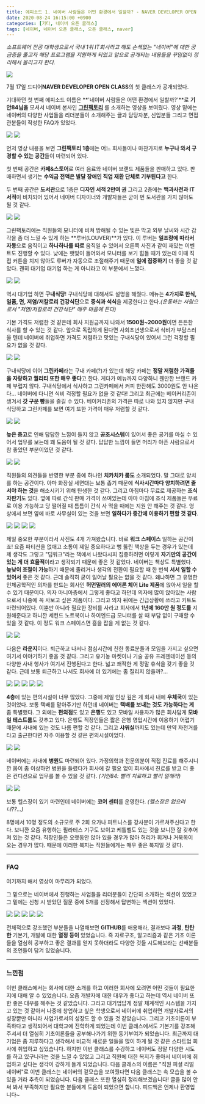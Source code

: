 ```yaml
---
title: 에피소드 1. 네이버 사람들은 어떤 환경에서 일할까? - NAVER DEVELOPER OPEN CLASS
date: 2020-08-24 16:15:00 +0900
categories: [기타, 네이버 오픈 클래스]
tags: [네이버, 네이버 오픈 클래스, 오픈 클래스, naver]
---
```


_소프트웨어 전공 대학생으로서 국내 1위 IT회사라고 해도 손색없는 "네이버"에 대한 궁금증을 풀고자 해당 프로그램을 지원하게 되었고 앞으로 공개되는 내용들을 꾸밈없이 정리해서 올리고자 한다._

![](/../assets/img/post/2020-08-24-17-49-58.png)

7월 17일 드디어**NAVER DEVELOPER OPEN CLASS**의 첫 클래스가 공개되었다.

기대하던 첫 번째 에피소드 이름은 **'네이버 사람들은 어떤 환경에서 일할까?'**로 **기안84님을** 모셔서 네이버 본사인 **[그린팩토리](https://map.naver.com/v5/search/%EA%B7%B8%EB%A6%B0%20%ED%8C%A9%ED%86%A0%EB%A6%AC/place/37741703?c=14148380.4800724,4489349.1064442,14,0,0,0,dh)** 를 소개하는 영상을 보여줬다. 영상 밑에는 네이버의 다양한 사업들을 리더분들이 소개해주는 글과 담당자분, 신입분들 그리고 면접관분들이 작성한 FAQ가 있었다.

![](/../assets/img/post/2020-08-24-17-50-19.png) ![](/../assets/img/post/2020-08-24-17-50-23.png)

먼저 영상 내용을 보면 **그린팩토리 1층**에는 어느 회사들이나 마찬가지로 **누구나 와서 구경할 수 있는 공간**들이 마련되어 있다.

첫 번째 공간은 **카페&스토어**로 여러 음료와 네이버 브랜드 제품들을 판매하고 있다. 판매하면서 생기는 **수익금 전액은 발달 장애인 직업 재환 단체로 기부된다고** 한다.

두 번째 공간은 **도서관**으로 1층은 **디자인 서적 2만여 권** 그리고 2층에는 **백과사전과 IT 서적**이 비치되어 있어서 네이버 디자이너와 개발자들은 굳이 먼 도서관을 가지 않아도 될 것 같다.

![](/../assets/img/post/2020-08-24-17-50-53.png) ![](/../assets/img/post/2020-08-24-17-50-57.png)

그린팩토리에는 직원들의 모니터에 비쳐 방해될 수 있는 빛은 막고 외부 날씨와 시간 감각을 좀 더 느낄 수 있게 하는 **루버(LOUVER)**가 있다. 이 루버는 **일조량에 따라서 자동**으로 움직이고 **하나하나를 따로** 움직일 수 있어서 오른쪽 사진과 같이 재밌는 이벤트도 진행할 수 있다. 낮에는 햇빛이 들어와서 모니터를 보기 힘들 때가 있는데 이때 직접 커튼을 치지 않아도 루버가 자동으로 조절해주기 때문에 **일에 집중하기** 더 좋을 것 같았다. 괜히 대기업 대기업 하는 게 아니라고 이 부분에서 느꼈다.

![](/../assets/img/post/2020-08-24-17-51-04.png) ![](/../assets/img/post/2020-08-24-17-51-08.png)

역시 대기업 하면 **구내식당**! 구내식당에 대해서도 설명을 해줬다. 메뉴는 **4가지로 한식, 일품, 면, 저염/저칼로리 건강식단**으로 **중식과 석식**을 제공한다고 한다._(운동하는 사람으로서 "저염/저칼로리 건강식단" 매우 마음에 든다)_

기본 가격도 저렴한 것 같은데 회사 지원금까지 나와서 **1500원~2000원**이면 든든한 식사를 할 수 있는 것 같다. 앞으로 독립하게 된다면 사회초년생으로서 식비가 부담스러울 텐데 네이버에 취업하면 가격도 저렴하고 맛있는 구내식당이 있어서 그런 걱정할 필요가 없을 것 같다.

![](/../assets/img/post/2020-08-24-17-51-20.png) ![](/../assets/img/post/2020-08-24-17-51-25.png)

구내식당에 이어 **그린카페**라는 구내 카페(?)가 있는데 해당 카페는 **정말 저렴한 가격들을 자랑하고 퀄리티 또한 매우 좋다**고 한다. 게다가 메뉴까지 다양하니 웬만한 브랜드 카페 부럽지 않다. 구내식당에서 식사하고 그린카페에서 커피 한잔해도 3000원도 안 나온다... 네이버에 다니면 식비 걱정할 필요가 없을 것 같다! 그리고 최근에는 베이커리존이 생겨서 **갓 구운 빵**들을 즐길 수 있다. 베이커리존의 가격은 따로 나와 있지 않지만 구내식당하고 그린카페를 보면 여기 또한 가격이 매우 저렴할 것 같다.

![](/../assets/img/post/2020-08-24-17-51-41.png) ![](/../assets/img/post/2020-08-24-17-51-47.png)

**높은 층고**로 인해 답답한 느낌이 들지 않고 **공조시스템**이 있어서 좋은 공기를 마실 수 있어서 업무를 보는데 꽤 도움이 될 것 같다. 답답한 느낌이 들면 머리가 아픈 사람으로서 참 좋았던 부분이었던 것 같다.

![](/../assets/img/post/2020-08-24-17-51-52.png) ![](/../assets/img/post/2020-08-24-17-52-00.png)

직원들의 의견들을 반영한 부분 중에 하나인 **치카치카 룸도** 소개되었다. 말 그대로 양치를 하는 공간이다. 아마 화장실 세면대는 보통 좁기 때문에 **식사시간마다 양치하려면 줄 서야 하는 것**을 해소시키기 위해 탄생한 것 같다. 그리고 아침마다 무료로 제공하는 **조식 자판기**도 있다. 옆에 따로 간식 판매 가격이 쓰여있는데 아마 아침에 조식 제품들은 무료로 이용 가능하고 당 떨어질 때 틈틈이 간식 사 먹을 때에는 지원 안 해주는 것 같다. 영상에서 보면 옆에 바로 사무실이 있는 것을 보면 **일하다가 중간에 이용하기 편할 것 같다**.

![](/../assets/img/post/2020-08-24-17-52-16.png) ![](/../assets/img/post/2020-08-24-17-52-18.png) ![](/../assets/img/post/2020-08-24-17-52-21.png) ![](/../assets/img/post/2020-08-24-17-52-23.png)

제일 중요한 부분이라서 사진도 4개 가져왔습니다. 바로 **워크 스페이스** 일하는 공간이죠! 요즘 파티션을 없애고 소통이 제일 중요하다고 뻥 뚫린 책상을 두는 경우가 있는데 제 생각도 그렇고 "딥워크"라는 책에서 나왔다시피 집중하려면 이렇게 **자기만의 공간이 있는 게 더 효율적**이라고 생각되기 때문에 좋은 것 같았다. 네이버는 책상도 특별했다. **높낮이 조절이 가능**하기 때문에 졸리거나 생각의 전환이 필요할 때 한 번씩 **서서 일할 수 있어서** 좋은 것 같다. 근데 솔직히 굳이 일어날 필요는 없을 것 같다. 왜냐하면 그 유명한 인체공학적인 의자를 만드는 회사인 **허먼밀러의 에어론 체어 Lite 제품**에 앉아서 일을 할 수 있기 때문이다. 의자 마니아층에서 그렇게 좋다고 하던데 의자에 많이 앉아있는 사람으로서 나중에 꼭 사보고 싶은 제품이다. 그리고 의자 뒤에는 긴급상황에 쓰라고 키트도 마련되어있다. 이뿐만 아니라 필요한 장비를 사라고 회사에서 **1년에 160만 원 정도를** 지원해준다고 하니깐 세컨드 노트북이나 하이엔드급 모니터를 살 때 부담 없이 구매할 수 있을 것 같다. 이 정도 워크 스페이스면 흠을 잡을 게 없는 것 같다.

![](/../assets/img/post/2020-08-24-17-54-00.png) ![](/../assets/img/post/2020-08-24-17-54-04.png)

다음은 **라운지**이다. 퇴근하고 나서나 점심시간에 친한 동료분들과 모임을 가지고 싶으면 여기서 이야기하기 좋을 것 같다. 그리고 유기농 마켓이나 기술 공유 프레젠테이션 등의 다양한 사내 행사가 여기서 진행된다고 한다. 넓고 쾌적한 게 정말 휴식을 갖기 좋을 것 같다. 근데 보통 퇴근하고 나서도 회사에 더 있기에는 좀 질리지 않을까?...

![](/../assets/img/post/2020-08-24-17-54-12.png) ![](/../assets/img/post/2020-08-24-17-54-15.png) ![](/../assets/img/post/2020-08-24-17-54-22.png) ![](/../assets/img/post/2020-08-24-17-54-30.png) ![](/../assets/img/post/2020-08-24-17-54-33.png)

**4층**에 있는 편의시설이 너무 많았다. 그중에 제일 인상 깊은 게 회사 내에 **우체국**이 있는 것이었다. 보통 택배를 맡아주기만 하던데 네이버는 **택배를 보내는 것도 가능하다는 게** 좀 특별했다. 그 외에는 **편의점**도 있고 **은행**도 있고 모바일 사용자가 많은 회사답게 **모바일 테스트룸**도 갖추고 있다. 은행도 직장인들은 짧은 은행 영업시간에 이용하기 어렵기 때문에 사내에 있는 것도 나름 편할 것 같다. 그리고 **샤워실**까지도 있는데 만약 자전거를 타고 출근한다면 자주 이용할 것 같은 편의시설이었다.

![](/../assets/img/post/2020-08-24-17-54-40.png) ![](/../assets/img/post/2020-08-24-17-54-43.png)

네이버에는 사내에 **병원**도 마련되어 있다. 가정의학과 전문의분이 직접 진료를 해주시니깐 몸이 좀 이상하면 병원을 들렸다가 회사에 갈 필요 없이 회사에서 진료를 받고 더 좋은 컨디션으로 업무를 볼 수 있을 것 같다. _(기안84: 빨리 치료하고 빨리 일해라)_

![](/../assets/img/post/2020-08-24-17-54-47.png) ![](/../assets/img/post/2020-08-24-17-54-51.png)

보통 헬스장이 있기 마련인데 네이버에는 **코어 센터**를 운영한다. _(헬스장은 없으려나??...)_

8명에서 10명 정도의 소규모로 주 2회 요가나 피트니스를 강사분이 가르쳐주신다고 한다. 보니깐 요즘 유행하는 필라테스 기구도 보이고 케틀벨도 있는 것을 보니깐 잘 갖추어져 있는 것 같다. 직장인들은 오랫동안 앉아 있을 경우가 많아 허리가 휘거나 거북목이 오는 경우가 많다. 때문에 이러한 복지는 직원들에게는 매우 좋은 복지일 것 같다.

---

### **FAQ**

여기까지 해서 영상이 마무리가 되었다.

그 밑으로는 네이버에서 진행하는 사업들을 리더분들이 간단히 소개하는 섹션이 있었고 그 밑에는 신청 시 받았던 질문 중에 5개를 선정해서 답변하는 섹션이 있었다.

![](/../assets/img/post/2020-08-24-17-54-59.png) ![](/../assets/img/post/2020-08-24-17-55-05.png) ![](/../assets/img/post/2020-08-24-17-55-09.png) ![](/../assets/img/post/2020-08-24-17-55-12.png)
![](/../assets/img/post/2020-08-24-17-55-15.png)

전체적으로 강조했던 부분들을 나열해보면 **GITHUB**를 애용해라, 결과보다 **과정**, **탄탄한** 기본기, 개발에 대한 **열정 등이** 있었습니다. 즉 자료구조, 알고리즘과 같은 기초 이론들을 열심히 공부하고 좋은 결과를 얻지 못하더라도 다양한 것들 시도해보라는 선배분들의 조언들이 담겨 있었습니다.

---

### **느낀점**

이번 클래스에서는 회사에 대한 소개를 하고 이러한 회사에 오려면 어떤 것들이 필요한지에 대해 알 수 있었습니다. 요즘 개발자에 대한 대우가 좋다고 하는데 역시 네이버 또한 좋은 대우를 해주는 것 같았습니다. 그리고 대기업답게 정말 체계적인 시스템을 가지고 있는 것 같아서 나중에 창업하고 싶은 학생으로서 네이버에 취업하면 개발자로서의 성장뿐만 아니라 사업가로서의 성장도 할 수 있을 것 같았습니다. 그리고 기초이론이 부족하다고 생각되어서 대학교에 진학하게 되었는데 이번 클래스에서도 기본기를 강조해주셔서 더 열심히 기초이론들을 공부해나가기 위한 동기부여가 되었습니다. 최근까지 대기업은 좀 지루하다고 생각해서 비교적 새로운 일들을 많이 하게 될 것 같은 스타트업 회사에 취업하고 싶었습니다. 하지만 이번 클래스를 수강하고 네이버도 정말 다양한 시도를 하고 있구나라는 것을 느낄 수 있었고 그리고 직원에 대한 복지가 좋아서 네이버에 취업하고 싶다는 생각이 강하게 들게 되었습니다. 다음 클래스의 이름은 "직원 피셜 리얼 네이버"로 이번 클래스는 네이버의 겉모습을 보여줬다면 다음 클래스는 속 모습을 볼 수 있을 거라 추측이 되었습니다. 다음 클래스 또한 열심히 정리해보겠습니다! 글을 많이 안 써 봐서 부족하지만 필요한 분들에게 도움이 되었으면 합니다. 피드백은 언제나 환영입니다~
